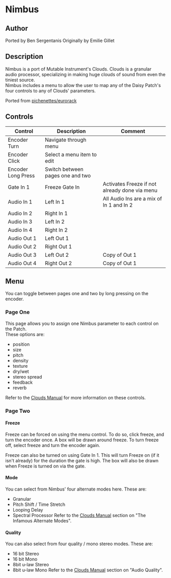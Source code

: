 # Nimbus

## Author

Ported by Ben Sergentanis
Originally by Emilie Gillet

## Description

Nimbus is a port of Mutable Instrument's Clouds. Clouds is a granular  
audio processor, specializing in making huge clouds of sound from even the tiniest source.  
Nimbus includes a menu to allow the user to map any of the Daisy Patch's four controls to any of Clouds' parameters.  

Ported from [pichenettes/eurorack](https://github.com/pichenettes/eurorack)

## Controls

| Control | Description | Comment |
| --- | --- | --- |
| Encoder Turn | Navigate through menu | |
| Encoder Click | Select a menu item to edit | |
| Encoder Long Press | Switch between pages one and two | |
| Gate In 1 | Freeze Gate In | Activates Freeze if not already done via menu |
| Audio In 1 | Left In 1 | All Audio Ins are a mix of In 1 and In 2 |
| Audio In 2 | Right In 1 | |
| Audio In 3 | Left In 2 | |
| Audio In 4 | Right In 2 | |
| Audio Out 1 | Left Out 1 | |
| Audio Out 2 | Right Out 1 | |
| Audio Out 3 | Left Out 2 | Copy of Out 1 |
| Audio Out 4 | Right Out 2 | Copy of Out 1 |

## Menu
You can toggle between pages one and two by long pressing on the encoder.

### Page One
This page allows you to assign one Nimbus parameter to each control on the Patch.  
These options are:
- position
- size
- pitch
- density
- texture
- dry/wet
- stereo spread
- feedback
- reverb

Refer to the [Clouds Manual](https://mutable-instruments.net/modules/clouds/manual/) for more information on these controls.

### Page Two
#### Freeze
Freeze can be forced on using the menu control. To do so, click freeze, and turn the encoder once. A box will be drawn around freeze. To turn freeze off, select freeze and turn the encoder again.  

Freeze can also be turned on using Gate In 1. This will turn Freeze on (if it isn't already) for the duration the gate is high. The box will also be drawn when Freeze is turned on via the gate.

#### Mode
You can select from Nimbus' four alternate modes here. These are:
- Granular
- Pitch Shift / Time Stretch
- Looping Delay
- Spectral Processor
Refer to the [Clouds Manual](https://mutable-instruments.net/modules/clouds/manual/) section on "The Infamous Alternate Modes".  

#### Quality
You can also select from four quality / mono stereo modes. These are:
- 16 bit Stereo
- 16 bit Mono
- 8bit u-law Stereo
- 8bit u-law Mono
Refer to the [Clouds Manual](https://mutable-instruments.net/modules/clouds/manual/) section on "Audio Quality".  